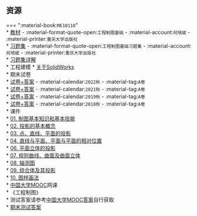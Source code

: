 ## 资源  
=== ":material-book:`ME10110`"  
    * [教材](http://api.cqu-openlib.cn/file?key=ic1J923d6u9e) - :material-format-quote-open:`工程制图基础` - :material-account:`何培斌` - :material-printer:`重庆大学出版社`  
    * [习题集](http://api.cqu-openlib.cn/file?key=iaTxy23dgr0h) - :material-format-quote-open:`工程制图基础习题集` - :material-account:`何培斌` - :material-printer:`重庆大学出版社`  
        * [习题集详解](http://api.cqu-openlib.cn/file?key=ie6Dq23dgr6d)  
    * 工程建模
        * [关于SolidWorks](../skill/软件的下载安装、使用教程/关于SolidWorks.md)  
    * 期末试卷  
        * [试卷+答案](http://api.cqu-openlib.cn/file?key=ij8Wi23d7tkf) - :material-calendar:`2022秋` - :material-tag:`A卷`  
        * [试卷+答案](http://api.cqu-openlib.cn/file?key=ig8Kz23d7tgb) - :material-calendar:`2021秋` - :material-tag:`A卷`  
        * [试卷+答案](http://api.cqu-openlib.cn/file?key=ieaI123d7sva) - :material-calendar:`2019秋` - :material-tag:`A卷`  
        * [试卷+答案](http://api.cqu-openlib.cn/file?key=i6Of923d7sqf) - :material-calendar:`2018秋` - :material-tag:`A卷`  
    * 课件  
        * [01. 制图基本知识和基本技能](http://api.cqu-openlib.cn/file?key=iQbYq23d7zbc)  
        * [02. 投影的基本概念](http://api.cqu-openlib.cn/file?key=i43lJ23d7zde)  
        * [03. 点、直线、平面的投影](http://api.cqu-openlib.cn/file?key=i11Sh23d7zja)  
        * [04. 直线与平面、平面与平面的相对位置](http://api.cqu-openlib.cn/file?key=icSNL23d7zmd)  
        * [06. 平面立体的投影](http://api.cqu-openlib.cn/file?key=iGHPX23d805c)  
        * [07. 规则曲线、曲面及曲面立体](http://api.cqu-openlib.cn/file?key=iM1eH23d825e)  
        * [08. 轴测图](http://api.cqu-openlib.cn/file?key=i0jkF23d82hg)  
        * [09. 组合体及其投影](http://api.cqu-openlib.cn/file?key=iM2yv23d82ze)  
        * [10. 图样画法](http://api.cqu-openlib.cn/file?key=i466a23d870j)  
    * [中国大学MOOC](https://www.icourse163.org/)网课  
        * 《工程制图》  
            * 测试答案请参考[中国大学MOOC答案](../skill/推荐使用的网站等/中国大学MOOC答案.md)自行获取  
            * [期末测试答案](http://api.cqu-openlib.cn/file?key=inwdb23d6r3a)  